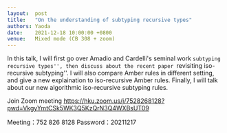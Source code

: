 ```yaml
--- 
layout:  post 
title:   "On the understanding of subtyping recursive types"
authors: Yaoda
date:    2021-12-18 10:00:00 +0800
venue:   Mixed mode (CB 308 + zoom)
--- 
```


In this talk, I will first go over Amadio and Cardelli's seminal work ``subtyping recursive types'',
then discuss about the recent paper ``revisiting iso-recursive subtyping''.
I will also compare Amber rules in different setting, and give a new explaination to iso-recursive Amber rules.
Finally, I will talk about our new algorithmic iso-recursive subtyping rules.


Join Zoom meeting
https://hku.zoom.us/j/7528268128?pwd=VkgyYmtCSk5WK3Q5KzQrN3Q4WXBsUT09

Meeting：752 826 8128
Password：20211217

